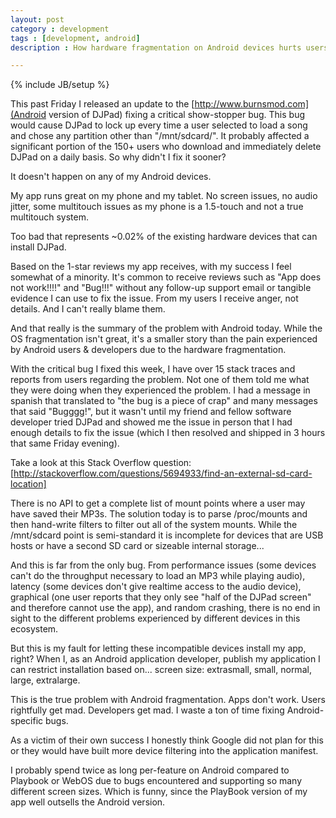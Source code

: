 ```yaml
---
layout: post
category : development
tags : [development, android]
description : How hardware fragmentation on Android devices hurts users and developers.

---
```

{% include JB/setup %}

This past Friday I released an update to the [http://www.burnsmod.com](Android version of DJPad) fixing a critical show-stopper bug.  This bug would cause DJPad to lock up every time a user selected to load a song and chose any partition other than "/mnt/sdcard/".  It probably affected a significant portion of the 150+ users who download and immediately delete DJPad on a daily basis.  So why didn't I fix it sooner?

It doesn't happen on any of my Android devices.

My app runs great on my phone and my tablet.  No screen issues, no audio jitter, some multitouch issues as my phone is a 1.5-touch and not a true multitouch system.

Too bad that represents ~0.02% of the existing hardware devices that can install DJPad.

Based on the 1-star reviews my app receives, with my success I feel somewhat of a minority.  It's common to receive reviews such as "App does not work!!!!" and "Bug!!!" without any follow-up support email or tangible evidence I can use to fix the issue.  From my users I receive anger, not details.  And I can't really blame them.

And that really is the summary of the problem with Android today.  While the OS fragmentation isn't great, it's a smaller story than the pain experienced by Android users & developers due to the hardware fragmentation.

With the critical bug I fixed this week, I have over 15 stack traces and reports from users regarding the problem.  Not one of them told me what they were doing when they experienced the problem.  I had a message in spanish that translated to "the bug is a piece of crap" and many messages that said "Bugggg!", but it wasn't until my friend and fellow software developer tried DJPad and showed me the issue in person that I had enough details to fix the issue (which I then resolved and shipped in 3 hours that same Friday evening).

Take a look at this Stack Overflow question: [http://stackoverflow.com/questions/5694933/find-an-external-sd-card-location]

There is no API to get a complete list of mount points where a user may have saved their MP3s.  The solution today is to parse /proc/mounts and then hand-write filters to filter out all of the system mounts.  While the /mnt/sdcard point is semi-standard it is incomplete for devices that are USB hosts or have a second SD card or sizeable internal storage...

And this is far from the only bug.  From performance issues (some devices can't do the throughput necessary to load an MP3 while playing audio), latency (some devices don't give realtime access to the audio device), graphical (one user reports that they only see "half of the DJPad screen" and therefore cannot use the app), and random crashing, there is no end in sight to the different problems experienced by different devices in this ecosystem.

But this is my fault for letting these incompatible devices install my app, right?  When I, as an Android application developer, publish my application I can restrict installation based on... screen size: extrasmall, small, normal, large, extralarge.

This is the true problem with Android fragmentation.  Apps don't work.  Users rightfully get mad.  Developers get mad.  I waste a ton of time fixing Android-specific bugs.

As a victim of their own success I honestly think Google did not plan for this or they would have built more device filtering into the application manifest.

I probably spend twice as long per-feature on Android compared to Playbook or WebOS due to bugs encountered and supporting so many different screen sizes.  Which is funny, since the PlayBook version of my app well outsells the Android version.
